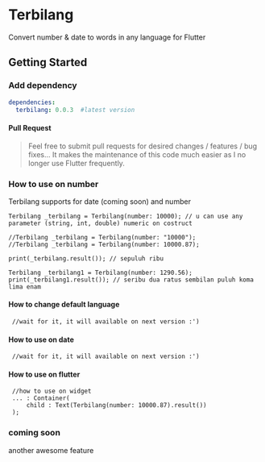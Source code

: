 # Terbilang

Convert number & date to words in any language for Flutter

## Getting Started
### Add dependency
```yaml
dependencies:
  terbilang: 0.0.3  #latest version
```

#### Pull Request
> Feel free to submit pull requests for desired changes / features / bug fixes... It makes the maintenance of this code much easier as I no longer use Flutter frequently.

### How to use on number
Terbilang supports for date (coming soon) and number

```
Terbilang _terbilang = Terbilang(number: 10000); // u can use any parameter (string, int, double) numeric on costruct

//Terbilang _terbilang = Terbilang(number: "10000");
//Terbilang _terbilang = Terbilang(number: 10000.87);

print(_terbilang.result()); // sepuluh ribu

Terbilang _terbilang1 = Terbilang(number: 1290.56);
print(_terbilang1.result()); // seribu dua ratus sembilan puluh koma lima enam
```

#### How to change default language
```
 //wait for it, it will available on next version :')
```

#### How to use on date
```
 //wait for it, it will available on next version :')
```

#### How to use on flutter
```
 //how to use on widget
 ... : Container(
     child : Text(Terbilang(number: 10000.87).result())
 );
```
### coming soon
another awesome feature
